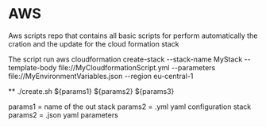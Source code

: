 # AWS
Aws scripts repo that contains all basic scripts for perform automatically the cration and the update for the cloud formation stack

The script run
aws cloudformation create-stack --stack-name MyStack --template-body file://MyCloudformationScript.yml  --parameters file://MyEnvironmentVariables.json --region eu-central-1

** ./create.sh ${params1} ${params2} ${params3}

params1 = name of the out stack
params2 = .yml yaml configuration stack
params2 = .json yaml parameters


